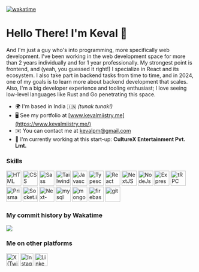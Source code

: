 [![wakatime](https://wakatime.com/badge/user/5d3ef97b-100a-42ed-9510-5844c1b07323.svg)](https://wakatime.com/@5d3ef97b-100a-42ed-9510-5844c1b07323)
# Hello There! I'm Keval 👋  

And I'm just a guy who's into programming, more specifically web development. I've been working in the web development space for more than 2 years individually and for 1 year professionally. My strongest point is frontend, and (yeah, you guessed it right!) I specialize in React and its ecosystem. I also take part in backend tasks from time to time, and in 2024, one of my goals is to learn more about backend development that scales. Also, I'm a big developer experience and tooling enthusiast; I love seeing low-level languages like Rust and Go penetrating this space.

- 🌍  I'm based in India 🇮🇳 _(tunak tunak!)_
- 🖥️  See my portfolio at [www.kevalmiistry.me](https://www.kevalmiistry.me/)
- ✉️  You can contact me at [kevalpm@gmail.com](mailto:kevalpm@gmail.com)
- 🚀  I'm currently working at this start-up: **CultureX Entertainment Pvt. Lmt.**

### Skills

<p align="left">
<a href="https://developer.mozilla.org/en-US/docs/Web/HTML" target="_blank" rel="noreferrer" style="text-decoration: none;"><img src="https://github.com/kevalmiistry/kevalmiistry/assets/59523732/1724f45b-aace-48c7-b9be-47bc2c01e266" width="40" height="40" alt="HTML" /></a>
<a href="https://developer.mozilla.org/en-US/docs/Web/CSS" target="_blank" rel="noreferrer" style="text-decoration: none;"><img src="https://github.com/kevalmiistry/kevalmiistry/assets/59523732/6e84f4df-60d4-49a7-b5d2-c6b2240e6a3f" width="40" height="40" alt="CSS" /></a>
<a href="https://sass-lang.com/" target="_blank" rel="noreferrer" style="text-decoration: none;"><img src="https://github.com/kevalmiistry/kevalmiistry/assets/59523732/bceedfe4-1bd9-4f16-b301-62faf99566d8" width="40" height="40" alt="Sass" /></a>
<a href="https://tailwindcss.com/" target="_blank" rel="noreferrer" style="text-decoration: none;"><img src="https://github.com/kevalmiistry/kevalmiistry/assets/59523732/6ec99e76-c043-4657-b25b-752b885f537e" width="40" height="40" alt="Tailwind" /></a>
<a href="https://www.javascript.com/" target="_blank" rel="noreferrer" style="text-decoration: none;"><img src="https://github.com/kevalmiistry/kevalmiistry/assets/59523732/200ef4a7-31a2-4bcd-b5e3-7da9e38374c8" width="40" height="40" alt="Javascript" /></a>
<a href="https://www.typescriptlang.org/" target="_blank" rel="noreferrer" style="text-decoration: none;"><img src="https://github.com/kevalmiistry/kevalmiistry/assets/59523732/7f6e5b42-213f-4eb6-930a-86ccdb1cc29e" width="40" height="40" alt="Typescript" /></a>
<a href="https://react.dev/" target="_blank" rel="noreferrer" style="text-decoration: none;"><img src="https://github.com/kevalmiistry/kevalmiistry/assets/59523732/2c52955f-1ef9-4d2a-bc1d-6557b2d23f6f" width="40" height="40" alt="React" /></a>
<a href="https://nextjs.org/" target="_blank" rel="noreferrer" style="text-decoration: none;"><img src="https://github.com/kevalmiistry/kevalmiistry/assets/59523732/20e92820-1ca7-4e5a-8887-98fdc127d503" width="40" height="40" alt="NextJS" /></a>
<a href="https://nodejs.org/" target="_blank" rel="noreferrer" style="text-decoration: none;"><img src="https://github.com/kevalmiistry/kevalmiistry/assets/59523732/c66c250a-2c01-41dd-badc-42d0b67c6556" width="40" height="40" alt="NodeJs" /></a>
<a href="https://expressjs.com/" target="_blank" rel="noreferrer" style="text-decoration: none;"><img src="https://github.com/kevalmiistry/kevalmiistry/assets/59523732/6c67ce40-10a6-42ae-b160-0952b73a8cad" width="40" height="40" alt="ExpressJs" /></a>
<a href="https://trpc.io/" target="_blank" rel="noreferrer" style="text-decoration: none;"><img src="https://github.com/kevalmiistry/kevalmiistry/assets/59523732/545a7867-4b01-45b4-bdfe-a3491009a724" width="40" height="40" alt="tRPC" /></a>
<a href="https://www.prisma.io/" target="_blank" rel="noreferrer" style="text-decoration: none;"><img src="https://github.com/kevalmiistry/kevalmiistry/assets/59523732/050d926d-76d0-4680-88dc-51248eca698e" width="40" height="40" alt="Prisma" /></a>
<a href="https://socket.io/" target="_blank" rel="noreferrer" style="text-decoration: none;"><img src="https://github.com/kevalmiistry/kevalmiistry/assets/59523732/161808ad-7c69-490a-8daf-07ed5d29e76e" width="40" height="40" alt="Socket.io" /></a>
<a href="https://next-auth.js.org/" target="_blank" rel="noreferrer" style="text-decoration: none;"><img src="https://github.com/kevalmiistry/kevalmiistry/assets/59523732/d02f6526-3496-4458-be24-221ee50b11ea" width="40" height="40" alt="Next-Auth JS" /></a>
<a href="https://www.mysql.com/" target="_blank" rel="noreferrer" style="text-decoration: none;"><img src="https://github.com/kevalmiistry/kevalmiistry/assets/59523732/067bf326-8696-4dd1-b94d-943ddadd71d8" width="40" height="40" alt="mysql" /></a>
<a href="https://www.mongodb.com/" target="_blank" rel="noreferrer" style="text-decoration: none;"><img src="https://github.com/kevalmiistry/kevalmiistry/assets/59523732/03077ce4-f7ba-4a79-80c4-a79e2528007b" width="40" height="40" alt="mongodb" /></a>
<a href="https://firebase.google.com/" target="_blank" rel="noreferrer" style="text-decoration: none;"><img src="https://github.com/kevalmiistry/kevalmiistry/assets/59523732/361828f8-743e-49ca-8eaf-27667494c182" width="40" height="40" alt="firebase" /></a>
<a href="https://git-scm.com/" target="_blank" rel="noreferrer" style="text-decoration: none;"><img src="https://github.com/kevalmiistry/kevalmiistry/assets/59523732/05eee9f0-e707-4233-82af-c7da58bba2ff" width="40" height="40" alt="git" /></a>
</p>


### My commit history by Wakatime 
![](https://wakatime.com/share/@KevalMiistry/c0598720-bc63-4d5a-9d8e-f97e33423890.svg)


### Me on other platforms
<p align="left">
<a href="https://x.com/kevalmiistry" target="_blank" rel="noreferrer"><img src="https://github.com/kevalmiistry/kevalmiistry/assets/59523732/645d28a7-1dcb-447d-8f30-86e86f4e5860" width="34" height="34" alt="X (Twitter)" /></a>
<a href="https://www.instagram.com/kevalmiistry" target="_blank" rel="noreferrer"><img src="https://github.com/kevalmiistry/kevalmiistry/assets/59523732/4c4117a3-07c1-4d71-b018-184f8de7403d" width="34" height="34" alt="Instagram" /></a>
<a href="https://www.linkedin.com/in/kevalmiistry/" target="_blank" rel="noreferrer"><img src="https://github.com/kevalmiistry/kevalmiistry/assets/59523732/84153926-01f4-473d-b5a3-47af3eb140ab" width="34" height="34" alt="LinkedIn" /></a>
</p>
